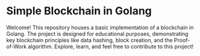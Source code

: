 # Simple Blockchain in Golang

Welcome! This repository houses a basic implementation of a blockchain in Golang. The project is designed for educational purposes, demonstrating key blockchain principles like data hashing, block creation, and the Proof-of-Work algorithm. Explore, learn, and feel free to contribute to this project!
